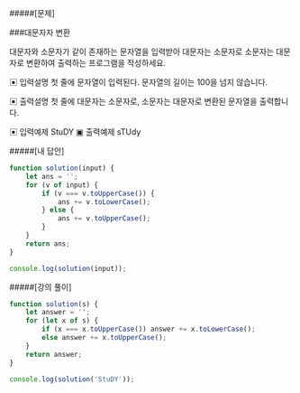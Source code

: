 #####[문제]

###대문자자 변환

대문자와 소문자가 같이 존재하는 문자열을 입력받아 대문자는 소문자로 소문자는 대문자로 변환하여 출력하는 프로그램을 작성하세요.

▣ 입력설명
첫 줄에 문자열이 입력된다. 문자열의 길이는 100을 넘지 않습니다.

▣ 출력설명
첫 줄에 대문자는 소문자로, 소문자는 대문자로 변환된 문자열을 출력합니다.

▣ 입력예제
StuDY
▣ 출력예제
sTUdy

#####[내 답안]

```js
function solution(input) {
    let ans = '';
    for (v of input) {
        if (v === v.toUpperCase()) {
            ans += v.toLowerCase();
        } else {
            ans += v.toUpperCase();
        }
    }
    return ans;
}

console.log(solution(input));
```

#####[강의 풀이]

```js
function solution(s) {
    let answer = '';
    for (let x of s) {
        if (x === x.toUpperCase()) answer += x.toLowerCase();
        else answer += x.toUpperCase();
    }
    return answer;
}

console.log(solution('StuDY'));
```
